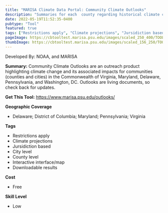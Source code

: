 ```yaml
---
title: "MARISA Climate Data Portal: Community Climate Outlooks"
description: "Summaries for each  county regarding historical climate change and future climate projections"
date: 2022-05-19T11:52:35-0400
pubtype: "Tool"
featured: true
tags: ["Restrictions apply", "Climate projections", "Jursidiction based", "City level", "County level", "Interactive interface/map", "Downloadable results"]
pageImage: https://cbtooltest.marisa.psu.edu/images/scaled_250_400/TOOLID_13.3_ScreenCapture-1.png
thumbImage: https://cbtooltest.marisa.psu.edu/images/scaled_156_250/TOOLID_13.3_ScreenCapture-1.png
---
```

Developed By: NOAA, and MARISA

**Summary:** Community Climate Outlooks are an outreach product highlighting climate change and its associated impacts for communities (counties and cities) in the Commonwealth of Virginia, Maryland, Delaware, Pennsylvania, and Washington, DC. Outlooks are living documents, so check back for updates.

__**Get This Tool:**__ https://www.marisa.psu.edu/outlooks/

__**Geographic Coverage**__
- Delaware; District of Columbia; Maryland; Pennsylvania; Virginia

__**Tags**__
-  Restrictions apply
-  Climate projections
-  Jursidiction based
-  City level
-  County level
-  Interactive interface/map
-  Downloadable results

__**Cost**__
- Free

__**Skill Level**__
- Low
